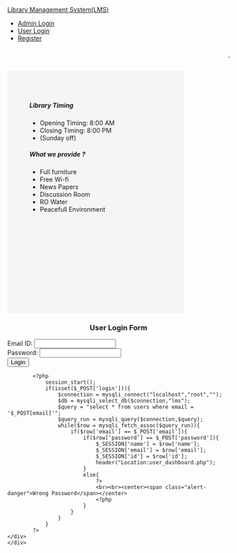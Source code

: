 
<!DOCTYPE html>
<html>
<head>
	<title>LMS</title>
	<meta charset="utf-8" name="viewport" content="width=device-width,intial-scale=1">
	<link rel="stylesheet" type="text/css" href="bootstrap-4.4.1/css/bootstrap.min.css">
  	<script type="text/javascript" src="bootstrap-4.4.1/js/juqery_latest.js"></script>
  	<script type="text/javascript" src="bootstrap-4.4.1/js/bootstrap.min.js"></script>
  	<style type="text/css">
  		#side_bar{
  			background-color: whitesmoke;
  			padding: 50px;
  			width: 300px;
  			height: 450px;
  		}
  	</style>
</head>
<body>
	<nav class="navbar navbar-expand-lg navbar-dark bg-dark">
		<div class="container-fluid">
			<div class="navbar-header">
				<a class="navbar-brand" href="index.php">Library Management System(LMS)</a>
			</div>
			<ul class="nav navbar-nav navbar-right">
				<li class="nav-item">
					<a class="nav-link" href="admin/index.php">Admin Login</a>
				</li>
				<li class="nav-item">
					<a class="nav-link" href="index.php">User Login</a>
				</li>
				<li class="nav-item">
					<a class="nav-link" href="signup.php">Register</a>
				</li>
			</ul>
		</div>
	</nav><br>
	<span><marquee>This is library Management System. Library opens at 8:00 AM and close at 8:00 PM</marquee></span><br><br>
	<div class="row">
		<div class="col-md-4" id="side_bar">
			<h5>Library Timing</h5>
			<ul>
				<li>Opening Timing: 8:00 AM</li>
				<li>Closing Timing: 8:00 PM</li>
				<li>(Sunday off)</li>
			</ul>
			<h5>What we provide ?</h5>
			<ul>
				<li>Full furniture</li>
				<li>Free Wi-fi</li>
				<li>News Papers</li>
				<li>Discussion Room</li>
				<li>RO Water</li>
				<li>Peacefull Environment</li>
			</ul>
		</div>		
		<div class="col-md-8" id="main_content">
			<center><h3>User Login Form</h3></center>
			<form action="" method="post">
				<div class="form-group">
					<label for="name">Email ID:</label>
					<input type="text" name="email" class="form-control" required>
				</div>
				<div class="form-group">
					<label for="name">Password:</label>
					<input type="password" name="password" class="form-control" required>
				</div>
				<button type="submit" name="login" class="btn btn-primary">Login</button>
			</form>

			<?php
				session_start();
				if(isset($_POST['login'])){
					$connection = mysqli_connect("localhost","root","");
					$db = mysqli_select_db($connection,"lms");
					$query = "select * from users where email = '$_POST[email]'";
					$query_run = mysqli_query($connection,$query);
					while($row = mysqli_fetch_assoc($query_run)){
						if($row['email'] == $_POST['email']){
							if($row['password'] == $_POST['password']){
								$_SESSION['name'] = $row['name'];
								$_SESSION['email'] = $row['email'];
								$_SESSION['id'] = $row['id'];
								header("Location:user_dashboard.php");
							}
							else{
								?>
								<br><br><center><span class="alert-danger">Wrong Password</span></center>
								<?php
							}
						}
					}
				}
			?>
	</div>
	</div>
</body>
</html>
